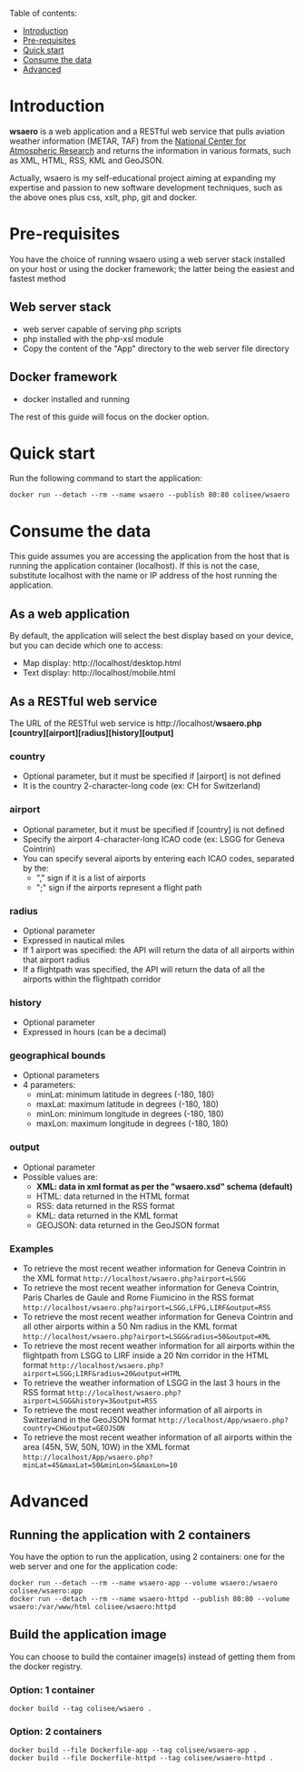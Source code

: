 Table of contents:
- [Introduction](#introduction)
- [Pre-requisites](#pre-requisites)
- [Quick start](#quick-start)
- [Consume the data](#consume-the-data)
- [Advanced](#advanced)

# Introduction
__wsaero__ is a web application and a RESTful web service that pulls aviation weather information (METAR, TAF) from the [National Center for Atmospheric Research][NCAR] and returns the information in various formats, such as XML, HTML, RSS, KML and GeoJSON.

Actually, wsaero is my self-educational project aiming at expanding my  expertise and passion to new software development techniques, 
such as the above ones plus css, xslt, php, git and docker.

# Pre-requisites
You have the choice of running wsaero using a web server stack installed on your host or using the docker framework; 
the latter being the easiest and fastest method

## Web server stack
* web server capable of serving php scripts
* php installed with the php-xsl module
* Copy the content of the "App" directory to the web server file directory

## Docker framework
* docker installed and running

The rest of this guide will focus on the docker option.
  
# Quick start
Run the following command to start the application:
```
docker run --detach --rm --name wsaero --publish 80:80 colisee/wsaero
``` 

# Consume the data
This guide assumes you are accessing the application from the host that is running the application container (localhost). If this is not the case, substitute localhost with the name or IP address of the host running the application.

## As a web application
By default, the application will select the best display based on your device, but you can decide which one to access:
* Map display: http://localhost/desktop.html
* Text display: http://localhost/mobile.html 

## As a RESTful web service
The URL of the RESTful web service is http://localhost/__wsaero.php [country][airport][radius][history][output]__

### country
* Optional parameter, but it must be specified if [airport] is not defined
* It is the country 2-character-long code (ex: CH for Switzerland)

### airport
* Optional parameter, but it must be specified if [country] is not defined
* Specify the airport 4-character-long ICAO code (ex: LSGG for Geneva Cointrin)
* You can specify several aiports by entering each ICAO codes, separated by the:
  * "," sign if it is a list of airports
  * ";" sign if the airports represent a flight path 

### radius
* Optional parameter
* Expressed in nautical miles
* If 1 airport was specified: the API will return the data of all airports within that airport radius
* If a flightpath was specified, the API will return the data of all the airports within the flightpath corridor 

### history
* Optional parameter
* Expressed in hours (can be a decimal)

### geographical bounds
* Optional parameters
* 4 parameters:
  * minLat: minimum latitude in degrees (-180, 180)
  * maxLat: maximum latitude in degrees (-180, 180)
  * minLon: minimum longitude in degrees (-180, 180)
  * maxLon: maximum longitude in degrees (-180, 180)

### output
* Optional parameter
* Possible values are:
  * **XML: data in xml format as per the "wsaero.xsd" schema (default)**
  * HTML: data returned in the HTML format
  * RSS: data returned in the RSS format
  * KML: data returned in the KML format
  * GEOJSON: data returned in the GeoJSON format

### Examples
* To retrieve the most recent weather information for Geneva Cointrin in the XML format
`http://localhost/wsaero.php?airport=LSGG`
* To retrieve the most recent weather information for Geneva Cointrin, Paris Charles de Gaule and Rome Fiumicino in the RSS format
`http://localhost/wsaero.php?airport=LSGG,LFPG,LIRF&output=RSS`
* To retrieve the most recent weather information for Geneva Cointrin and all other airports within a 50 Nm radius in the KML format
`http://localhost/wsaero.php?airport=LSGG&radius=50&output=KML`
* To retrieve the most recent weather information for all airports within the flightpath from LSGG to LIRF inside a 20 Nm corridor in the HTML format
`http://localhost/wsaero.php?airport=LSGG;LIRF&radius=20&output=HTML`
* To retrieve the weather information of LSGG in the last 3 hours in the RSS format
`http://localhost/wsaero.php?airport=LSGG&history=3&output=RSS`
* To retrieve the most recent weather information of all airports in Switzerland in the GeoJSON format
`http://localhost/App/wsaero.php?country=CH&output=GEOJSON`
* To retrieve the most recent weather information of all airports within the area (45N, 5W, 50N, 10W) in the XML format
`http://localhost/App/wsaero.php?minLat=45&maxLat=50&minLon=5&maxLon=10`

# Advanced
## Running the application with 2 containers
You have the option to run the application, using 2 containers: one for the web server and one for the application code:
```
docker run --detach --rm --name wsaero-app --volume wsaero:/wsaero colisee/wsaero:app
docker run --detach --rm --name wsaero-httpd --publish 80:80 --volume wsaero:/var/www/html colisee/wsaero:httpd
```
## Build the application image
You can choose to build the container image(s) instead of getting them from the docker registry. 

### Option: 1 container
```
docker build --tag colisee/wsaero .
```

### Option: 2 containers
```
docker build --file Dockerfile-app --tag colisee/wsaero-app .
docker build --file Dockerfile-httpd --tag colisee/wsaero-httpd .
```

[NCAR]: http://weather.aero
